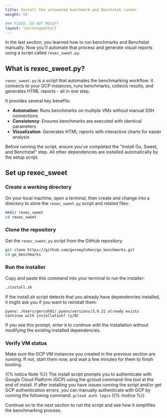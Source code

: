 ```yaml
---
title: Install the automated benchmark and Benchstat runner
weight: 53

### FIXED, DO NOT MODIFY
layout: learningpathall
---
```


In the last section, you learned how to run benchmarks and Benchstat manually. Now you'll automate that process and generate visual reports using a script called `rexec_sweet.py`.

## What is rexec_sweet.py?

`rexec_sweet.py` is a script that automates the benchmarking workflow: it connects to your GCP instances, runs benchmarks, collects results, and generates HTML reports - all in one step.

It provides several key benefits:

- **Automation**: Runs benchmarks on multiple VMs without manual SSH connections
- **Consistency**: Ensures benchmarks are executed with identical parameters
- **Visualization**: Generates HTML reports with interactive charts for easier analysis

Before running the script, ensure you've completed the "Install Go, Sweet, and Benchstat" step. All other dependencies are installed automatically by the setup script.

## Set up rexec_sweet

### Create a working directory

On your local machine, open a terminal, then create and change into a directory to store the `rexec_sweet.py` script and related files:

   ```bash
   mkdir rexec_sweet
   cd rexec_sweet
   ```
   
### Clone the repository

Get the `rexec_sweet.py` script from the GitHub repository:

   ```bash
   git clone https://github.com/geremyCohen/go_benchmarks.git
   cd go_benchmarks
   ```

### Run the installer

Copy and paste this command into your terminal to run the installer:

   ```bash
   ./install.sh
   ```

   If the install.sh script detects that you already have dependencies installed, it might ask you if you want to reinstall them:

   ```output
   pyenv: /Users/gercoh01/.pyenv/versions/3.9.22 already exists
   continue with installation? (y/N)
   ```

   If you see this prompt, enter `N` to continue with the installation without modifying the existing installed dependencies.

### Verify VM status

Make sure the GCP VM instances you created in the previous section are running. If not, start them now, and wait a few minutes for them to finish booting.

{{% notice Note %}}
The install script prompts you to authenticate with Google Cloud Platform (GCP) using the gcloud command-line tool at the end of install. If after installing you have issues running the script and/or get GCP authentication errors, you can manually authenticate with GCP by running the following command: `gcloud auth login`
{{% /notice %}}   


Continue on to the next section to run the script and see how it simplifies the benchmarking process.
